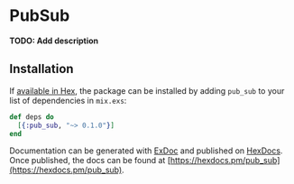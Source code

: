 # PubSub

**TODO: Add description**

## Installation

If [available in Hex](https://hex.pm/docs/publish), the package can be installed
by adding `pub_sub` to your list of dependencies in `mix.exs`:

```elixir
def deps do
  [{:pub_sub, "~> 0.1.0"}]
end
```

Documentation can be generated with [ExDoc](https://github.com/elixir-lang/ex_doc)
and published on [HexDocs](https://hexdocs.pm). Once published, the docs can
be found at [https://hexdocs.pm/pub_sub](https://hexdocs.pm/pub_sub).

